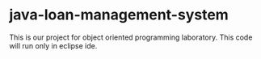 # java-loan-management-system
This is our project for object oriented programming laboratory.
This code will run only in eclipse ide.
